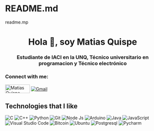 # README.md
readme.mp

<h1 align="center">Hola 👋, soy Matias Quispe </h1>
<h3 align="center">Estudiante de IACI en la UNQ, Técnico universitario en programacion y Técnico electrónico</h3>

<h3 align="left">Connect with me:</h3>
<p align="left">
<a href="https://www.linkedin.com/in/matias-oqn/" target="blank"><img align="center" src="https://img.shields.io/badge/LinkedIn-0077B5?style=for-the-badge&logo=linkedin&logoColor=white" alt="Matias Quispe" height="28" width="80"/></a>  
<a href = "mailto:matias.oqn@gmail.com"><img align="center" alt="Gmail" src="https://img.shields.io/badge/Gmail-D14836?style=for-the-badge&logo=gmail&logoColor=white"/></a>
</p>

## Technologies that I like

<img alt="C" src="https://img.shields.io/badge/c-%2300599C.svg?&style=for-the-badge&logo=c&logoColor=white"/> <img alt="C++" src="https://img.shields.io/badge/c++-%2300599C.svg?&style=for-the-badge&logo=c%2B%2B&ogoColor=white"/> <img alt="Python" src="https://img.shields.io/badge/python-%2314354C.svg?&style=for-the-badge&logo=python&logoColor=white"/> <img alt="Git" src="https://img.shields.io/badge/git-%23F05033.svg?&style=for-the-badge&logo=git&logoColor=white"/> <img alt="Node Js" src="https://img.shields.io/badge/Node%20js-339933?style=for-the-badge&logo=nodedotjs&logoColor=white" /> <img alt="Arduino" src="https://img.shields.io/badge/Arduino_IDE-00979D?style=for-the-badge&logo=arduino&logoColor=white"/> <img alt="Java" src="https://img.shields.io/badge/Java-ED8B00?style=for-the-badge&logo=java&logoColor=white"/> <img alt="JavaScript" src="https://img.shields.io/badge/JavaScript-F7DF1E?style=for-the-badge&logo=javascript&logoColor=black"/> <img alt="Visual Studio Code" src="https://img.shields.io/badge/VisualStudioCode-0078d7.svg?&style=for-the-badge&logo=visual-studio-code&logoColor=white"/> <img alt="Bitcoin" src="https://img.shields.io/badge/Bitcoin-000?style=for-the-badge&logo=bitcoin&logoColor=white"/> <img alt="Ubuntu" src="https://img.shields.io/badge/Ubuntu-E95420?style=for-the-badge&logo=ubuntu&logoColor=white"/> <img alt="Postgresql" src="https://img.shields.io/badge/PostgreSQL-316192?style=for-the-badge&logo=postgresql&logoColor=white"> <img alt="Pycharm" src="https://img.shields.io/badge/PyCharm-000000.svg?&style=for-the-badge&logo=PyCharm&logoColor=white"> 
